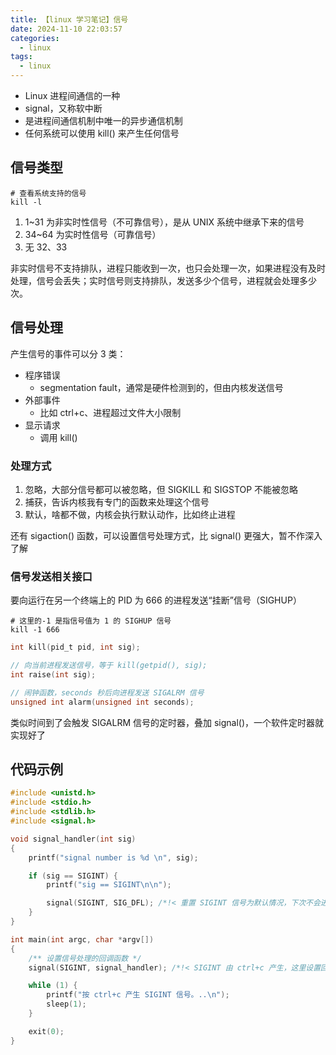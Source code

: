 ```yaml
---
title: 【linux 学习笔记】信号
date: 2024-11-10 22:03:57
categories:
  - linux
tags:
  - linux
---
```


* Linux 进程间通信的一种
* signal，又称软中断
* 是进程间通信机制中唯一的异步通信机制
* 任何系统可以使用 kill() 来产生任何信号

## 信号类型

```shell
# 查看系统支持的信号
kill -l
```

1. 1~31 为非实时性信号（不可靠信号），是从 UNIX 系统中继承下来的信号
2. 34~64 为实时性信号（可靠信号）
3. 无 32、33

非实时信号不支持排队，进程只能收到一次，也只会处理一次，如果进程没有及时处理，信号会丢失；实时信号则支持排队，发送多少个信号，进程就会处理多少次。

## 信号处理

产生信号的事件可以分 3 类：
* 程序错误
  * segmentation fault，通常是硬件检测到的，但由内核发送信号
* 外部事件
  * 比如 ctrl+c、进程超过文件大小限制
* 显示请求
  * 调用 kill()

### 处理方式
1. 忽略，大部分信号都可以被忽略，但 SIGKILL 和 SIGSTOP 不能被忽略
2. 捕获，告诉内核我有专门的函数来处理这个信号
3. 默认，啥都不做，内核会执行默认动作，比如终止进程

还有 sigaction() 函数，可以设置信号处理方式，比 signal() 更强大，暂不作深入了解

### 信号发送相关接口

要向运行在另一个终端上的 PID 为 666 的进程发送“挂断”信号（SIGHUP）
```shell
# 这里的-1 是指信号值为 1 的 SIGHUP 信号
kill -1 666
```

```c
int kill(pid_t pid, int sig);
```

```c
// 向当前进程发送信号，等于 kill(getpid(), sig);
int raise(int sig); 
```

```c
// 闹钟函数，seconds 秒后向进程发送 SIGALRM 信号
unsigned int alarm(unsigned int seconds);
```
类似时间到了会触发 SIGALRM 信号的定时器，叠加 signal()，一个软件定时器就实现好了

## 代码示例
```c
#include <unistd.h>
#include <stdio.h>
#include <stdlib.h>
#include <signal.h>

void signal_handler(int sig)
{
    printf("signal number is %d \n", sig);

    if (sig == SIGINT) {
        printf("sig == SIGINT\n\n");

        signal(SIGINT, SIG_DFL); /*!< 重置 SIGINT 信号为默认情况，下次不会进来这个函数了 */
    }
}

int main(int argc, char *argv[])
{
    /** 设置信号处理的回调函数 */
    signal(SIGINT, signal_handler); /*!< SIGINT 由 ctrl+c 产生，这里设置回调函数 */

    while (1) {
        printf("按 ctrl+c 产生 SIGINT 信号。..\n");
        sleep(1);
    }

    exit(0);
}
```